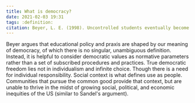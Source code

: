 ```yaml
---
title: What is democracy?
date: 2021-02-03 19:31
tags: :definition:
citation: Beyer, L. E. (1998). Uncontrolled students eventually become unmanageable: The politics of classroom discipline. In Butchart, R. & McEwan, B. (Eds.), Classroom discipline in American schools: Problems and possibilities for democratic education. SUNY Press.
---
```

Beyer argues that educational policy and praxis are shaped by our meaning of democracy, of which there is no singular, unambiguous definition. Instead, it is helpful to consider democratic values as normative parameters rather than a set of subscribed procedures and practices. True democratic freedom lies not in individualism and infinite choice. Though there is a need for individual responsibility. Social context is what defines use as people. Communities that pursue the common good provide that context, but are unable to thrive in the midst of growing social, political, and economic inequities of the US (similar to Sandel's argument).
